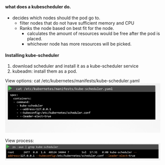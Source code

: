 ## 

#### what does a kubescheduler do. 

* decides which nodes should the pod go to. 
    - filter nodes that do not have sufficient memory and CPU
    - Ranks the node based on best fit for the node. 
        - calculates the amount of resources would be free after the pod is placed. 
        - whichever node has more resources will be picked. 

        
#### Installing kube-scheduler

1. download scheduler and install it as a kube-scheduler service
2. kubeadm: install them as a pod. 

View options:
cat /etc/kubernetes/manifests/kube-scheduler.yaml
![](.readme_images/e23ffc0a.png)


View process:
![](.readme_images/f7e0948b.png)
